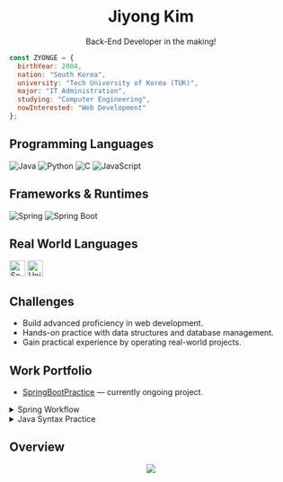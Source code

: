 <h1 align="center">
  Jiyong Kim
</h1>

<p align="center">
  Back-End Developer in the making!
</p>

```javascript
const ZYONGE = {
  birthYear: 2004,
  nation: "South Korea",
  university: "Tech University of Korea (TUK)",
  major: "IT Administration",
  studying: "Computer Engineering",
  nowInterested: "Web Development"
};
```

## Programming Languages
<div>
  <img alt="Java" src="https://img.shields.io/badge/Java-ED8B00?logo=java&logoColor=white" />
  <img alt="Python" src="https://img.shields.io/badge/Python-3776AB?logo=python&logoColor=white" />
  <img alt="C" src="https://img.shields.io/badge/C-00599C?logo=c&logoColor=white" />
  <img alt="JavaScript" src="https://img.shields.io/badge/JavaScript-F7DF1E?logo=javascript&logoColor=black" />
</div>

## Frameworks & Runtimes
<div>
  <img alt="Spring" src="https://img.shields.io/badge/Spring-6DB33F?logo=spring&logoColor=white" />
  <img alt="Spring Boot" src="https://img.shields.io/badge/Spring%20Boot-6DB33F?logo=springboot&logoColor=white" />
</div>

## Real World Languages
<div>
  <img alt="South Korea" src="https://hatscripts.github.io/circle-flags/flags/kr.svg" width="28" height="28" />
  <img alt="United States" src="https://hatscripts.github.io/circle-flags/flags/us.svg" width="28" height="28" />
</div>

## Challenges
- Build advanced proficiency in web development.
- Hands-on practice with data structures and database management.
- Gain practical experience by operating real-world projects.

## Work Portfolio
- [SpringBootPractice](https://github.com/ZYONGE/SpringBootPractice.git) — currently ongoing project.

<details>
  <summary>Spring Workflow</summary>

- [SpringBootPractice](https://github.com/ZYONGE/SpringBootPractice.git)

</details>

<details>
  <summary>Java Syntax Practice</summary>

- [JavaContactPractice](https://github.com/ZYONGE/JavaContactPractice.git)
- [JavaCalendarPractice](https://github.com/ZYONGE/JavaCalendarPractice.git)

</details>

## Overview
<p align="center">
  <img src="https://github-readme-stats.vercel.app/api?username=ZYONGE&show_icons=true" />
</p>
